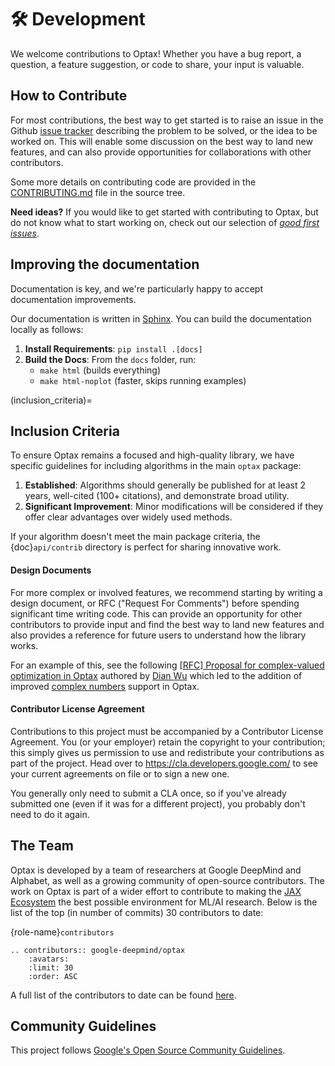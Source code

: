 # 🛠️ Development

We welcome contributions to Optax! Whether you have a bug report, a question,
a feature suggestion, or code to share, your input is valuable.

## How to Contribute

For most contributions, the best way to get started is to raise an issue in the
Github [issue tracker](https://github.com/deepmind/optax/issues) describing the
problem to be solved, or the idea to be worked on. This will enable some
discussion on the best way to land new features, and can also provide
opportunities for collaborations with other contributors.

Some more details on contributing code are provided in the
[CONTRIBUTING.md](https://github.com/google-deepmind/optax/blob/main/CONTRIBUTING.md)
file in the source tree.

**Need ideas?** If you would like to get started with contributing to Optax, but do not know
what to start working on, check out our selection of [*good first issues*](https://github.com/google-deepmind/optax/issues?q=is%3Aissue+is%3Aopen+label%3A%22good+first+issue%22).


## Improving the documentation

Documentation is key, and we're particularly happy to accept documentation improvements.

Our documentation is written in [Sphinx](https://www.sphinx-doc.org/en/master/). You can
build the documentation locally as follows:

1. **Install Requirements**: `pip install .[docs]`
2. **Build the Docs**: From the `docs` folder, run:
   * `make html` (builds everything)
   * `make html-noplot` (faster, skips running examples)


(inclusion_criteria)=
## Inclusion Criteria

To ensure Optax remains a focused and high-quality library, we have specific guidelines for including algorithms in the main `optax` package:

1. **Established**: Algorithms should generally be published for at least 2 years, well-cited (100+ citations), and demonstrate broad utility.
2. **Significant Improvement**: Minor modifications will be considered if they offer clear advantages over widely used methods.

If your algorithm doesn't meet the main package criteria, the {doc}`api/contrib` directory is perfect for sharing innovative work.



#### Design Documents

For more complex or involved features, we recommend starting by writing a
design document, or RFC ("Request For Comments") before spending significant
time writing code. This can provide an opportunity for other contributors to
provide input and find the best way to land new features and also provides a
reference for future users to understand how the library works.

For an example of this, see the following
[[RFC] Proposal for complex-valued optimization in Optax](https://gist.github.com/wdphy16/118aef6fb5f82c49790d7678cf87da29) authored by [Dian Wu](https://github.com/wdphy16) which led to the addition of improved [complex numbers](https://optax.readthedocs.io/en/latest/api/contrib.html?complex-valued-optimization#complex-valued-optimization) support in Optax.


#### Contributor License Agreement

Contributions to this project must be accompanied by a Contributor License
Agreement. You (or your employer) retain the copyright to your contribution;
this simply gives us permission to use and redistribute your contributions as
part of the project. Head over to <https://cla.developers.google.com/> to see
your current agreements on file or to sign a new one.

You generally only need to submit a CLA once, so if you've already submitted one
(even if it was for a different project), you probably don't need to do it
again.


## The Team

Optax is developed by a team of researchers at Google DeepMind and Alphabet, as well as a growing community of open-source contributors. The work on Optax is part of a wider effort to contribute to making the [JAX Ecosystem](https://deepmind.google/discover/blog/using-jax-to-accelerate-our-research/) the best possible environment for ML/AI research. Below is the list of the top (in number of commits) 30 contributors to date:


{role-name}`contributors`

```{eval-rst}
.. contributors:: google-deepmind/optax
    :avatars:
    :limit: 30
    :order: ASC
```

A full list of the contributors to date can be found [here](https://github.com/deepmind/optax/graphs/contributors).


## Community Guidelines

This project follows
[Google's Open Source Community Guidelines](https://opensource.google.com/conduct/).
